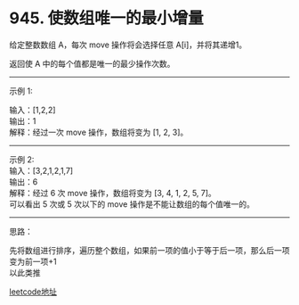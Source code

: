 # 945. 使数组唯一的最小增量
给定整数数组 A，每次 move 操作将会选择任意 A[i]，并将其递增1。

返回使 A 中的每个值都是唯一的最少操作次数。

---
示例 1:

输入：[1,2,2]  
输出：1  
解释：经过一次 move 操作，数组将变为 [1, 2, 3]。  

---
示例 2:  
输入：[3,2,1,2,1,7]  
输出：6  
解释：经过 6 次 move 操作，数组将变为 [3, 4, 1, 2, 5, 7]。  
可以看出 5 次或 5 次以下的 move 操作是不能让数组的每个值唯一的。  

---
思路：

先将数组进行排序，遍历整个数组，如果前一项的值小于等于后一项，那么后一项变为前一项+1  
以此类推

[leetcode地址](https://leetcode-cn.com/problems/minimum-increment-to-make-array-unique/)
